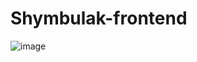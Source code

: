 # Shymbulak-frontend
![image](https://user-images.githubusercontent.com/113831223/220672911-31e0eec6-f94d-4984-ba7c-6b280dac6648.png)
